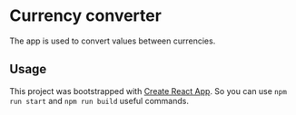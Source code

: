 # Currency converter

The app is used to convert values between currencies.

## Usage

This project was bootstrapped with [Create React App](https://github.com/facebook/create-react-app). So you can use `npm run start` and `npm run build` useful commands.
